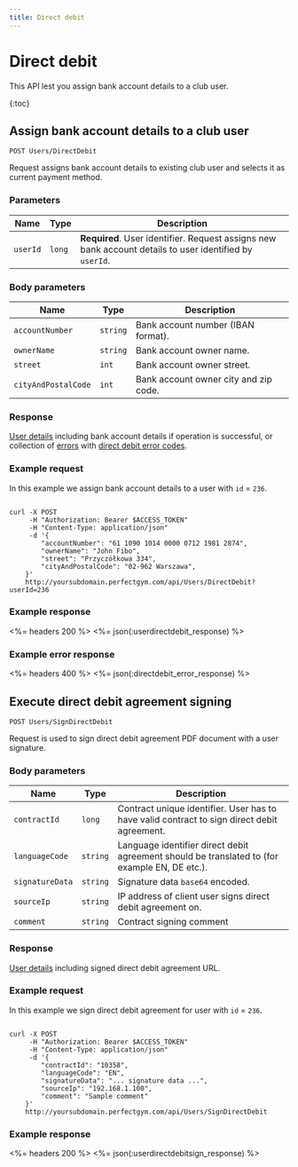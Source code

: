 ```yaml
---
title: Direct debit
---
```


# Direct debit

This API lest you assign bank account details to a club user.

{:toc}


## Assign bank account details to a club user

    POST Users/DirectDebit

Request assigns bank account details to existing club user and selects it as current payment method.


### Parameters

Name  	    | Type     		| Description
------------|---------------|------------
`userId`    |`long`    		| **Required**. User identifier. Request assigns new bank account details to user identified by `userId`.


### Body parameters

Name     	    	| Type       		| Description
--------------------|-------------------|------------
`accountNumber` 	|`string`    		| Bank account number (IBAN format).
`ownerName`     	|`string`    		| Bank account owner name.
`street`    		|`int`	    		| Bank account owner street.
`cityAndPostalCode` |`int`				| Bank account owner city and zip code.



### Response

[User details][UserDetailsProperties] including bank account details if operation is successful, or collection of [errors][Error] with [direct debit error codes][DirectDebitErrorCode].


### Example request

In this example we assign bank account details to a user with `id` = `236`.

``` command-line

curl -X POST 
	 -H "Authorization: Bearer $ACCESS_TOKEN" 
	 -H "Content-Type: application/json" 
	 -d '{
	    "accountNumber": "61 1090 1014 0000 0712 1981 2874",
	    "ownerName": "John Fibo",
	    "street": "Przyczółkowa 334",
		"cityAndPostalCode": "02-962 Warszawa",		 
	}' 
	http://yoursubdomain.perfectgym.com/api/Users/DirectDebit?userId=236
```


### Example response

<%= headers 200 %>
<%= json(:userdirectdebit_response) %>


### Example error response

<%= headers 400 %>
<%= json(:directdebit_error_response) %>



## <a name="directdebitsigning"></a>Execute direct debit agreement signing

    POST Users/SignDirectDebit

Request is used to sign direct debit agreement PDF document with a user signature.


### Body parameters

Name     	    	| Type       		| Description
--------------------|-------------------|------------
`contractId` 		|`long`  	  		| Contract unique identifier. User has to have valid contract to sign direct debit agreement.
`languageCode`     	|`string`    		| Language identifier direct debit agreement should be translated to (for example EN, DE etc.).
`signatureData`		|`string`	   		| Signature data `base64` encoded.
`sourceIp`			|`string`			| IP address of client user signs direct debit agreement on.
`comment`			|`string`			| Contract signing comment


### Response

[User details][UserDetailsProperties] including signed direct debit agreement URL.


### Example request

In this example we sign direct debit agreement for user with `id` = `236`.

``` command-line

curl -X POST 
	 -H "Authorization: Bearer $ACCESS_TOKEN" 
	 -H "Content-Type: application/json" 
	 -d '{
	    "contractId": "10358",
	    "languageCode": "EN",
	    "signatureData": "... signature data ...",	
	    "sourceIp": "192.168.1.100",
	    "comment": "Sample comment"	
	}' 
	http://yoursubdomain.perfectgym.com/api/Users/SignDirectDebit
```


### Example response

<%= headers 200 %>
<%= json(:userdirectdebitsign_response) %>




[UserDetailsProperties]: /api/users/userdetails#properties
[Error]: /appendix/datatypes/error
[DirectDebitErrorCode]: /appendix/errorcodes/directdebiterrorcode
